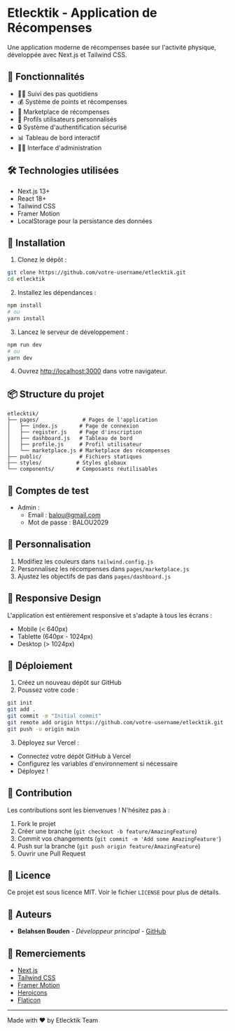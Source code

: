 # Etlecktik - Application de Récompenses

Une application moderne de récompenses basée sur l'activité physique, développée avec Next.js et Tailwind CSS.

## 🌟 Fonctionnalités

- 🚶‍♂️ Suivi des pas quotidiens
- 💰 Système de points et récompenses
- 🎁 Marketplace de récompenses
- 👤 Profils utilisateurs personnalisés
- 🔒 Système d'authentification sécurisé
- 📊 Tableau de bord interactif
- 👨‍💼 Interface d'administration

## 🛠️ Technologies utilisées

- Next.js 13+
- React 18+
- Tailwind CSS
- Framer Motion
- LocalStorage pour la persistance des données

## 🚀 Installation

1. Clonez le dépôt :
```bash
git clone https://github.com/votre-username/etlecktik.git
cd etlecktik
```

2. Installez les dépendances :
```bash
npm install
# ou
yarn install
```

3. Lancez le serveur de développement :
```bash
npm run dev
# ou
yarn dev
```

4. Ouvrez [http://localhost:3000](http://localhost:3000) dans votre navigateur.

## 📦 Structure du projet

```
etlecktik/
├── pages/              # Pages de l'application
│   ├── index.js       # Page de connexion
│   ├── register.js    # Page d'inscription
│   ├── dashboard.js   # Tableau de bord
│   ├── profile.js     # Profil utilisateur
│   └── marketplace.js # Marketplace des récompenses
├── public/            # Fichiers statiques
├── styles/           # Styles globaux
└── components/       # Composants réutilisables
```

## 🔐 Comptes de test

- Admin : 
  - Email : balou@gmail.com
  - Mot de passe : BALOU2029

## 🎨 Personnalisation

1. Modifiez les couleurs dans `tailwind.config.js`
2. Personnalisez les récompenses dans `pages/marketplace.js`
3. Ajustez les objectifs de pas dans `pages/dashboard.js`

## 📱 Responsive Design

L'application est entièrement responsive et s'adapte à tous les écrans :
- Mobile (< 640px)
- Tablette (640px - 1024px)
- Desktop (> 1024px)

## 🔄 Déploiement

1. Créez un nouveau dépôt sur GitHub
2. Poussez votre code :
```bash
git init
git add .
git commit -m "Initial commit"
git remote add origin https://github.com/votre-username/etlecktik.git
git push -u origin main
```

3. Déployez sur Vercel :
- Connectez votre dépôt GitHub à Vercel
- Configurez les variables d'environnement si nécessaire
- Déployez !

## 🤝 Contribution

Les contributions sont les bienvenues ! N'hésitez pas à :
1. Fork le projet
2. Créer une branche (`git checkout -b feature/AmazingFeature`)
3. Commit vos changements (`git commit -m 'Add some AmazingFeature'`)
4. Push sur la branche (`git push origin feature/AmazingFeature`)
5. Ouvrir une Pull Request

## 📝 Licence

Ce projet est sous licence MIT. Voir le fichier `LICENSE` pour plus de détails.

## 👥 Auteurs

- **Belahsen Bouden** - *Développeur principal* - [GitHub](https://github.com/votre-username)

## 🙏 Remerciements

- [Next.js](https://nextjs.org/)
- [Tailwind CSS](https://tailwindcss.com/)
- [Framer Motion](https://www.framer.com/motion/)
- [Heroicons](https://heroicons.com/)
- [Flaticon](https://www.flaticon.com/)

---

Made with ❤️ by Etlecktik Team 